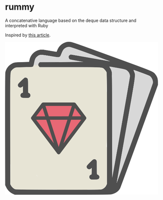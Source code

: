 # rummy
A concatenative language based on the deque data structure and interpreted with Ruby

Inspired by [this article](https://concatenative.org/wiki/view/Deque).

![Logo](./logo.png)
